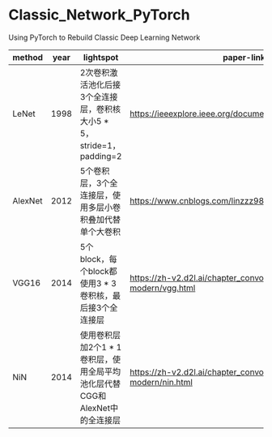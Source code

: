 # Classic_Network_PyTorch
Using PyTorch to Rebuild Classic Deep Learning Network



| method | year | lightspot | paper-link | code-link |
| ------ | ---- | --------- | ---------- | --------- |
| LeNet  | 1998 | 2次卷积激活池化后接3个全连接层，卷积核大小5 * 5，stride=1，padding=2 | https://ieeexplore.ieee.org/document/726791 | https://github.com/Windxy/Classic_Network_PyTorch.git |
| AlexNet| 2012 | 5个卷积层，3个全连接层，使用多层小卷积叠加代替单个大卷积 | https://www.cnblogs.com/linzzz98/articles/13410329.html | https://github.com/Windxy/Classic_Network_PyTorch.git |
| VGG16  | 2014 | 5个block，每个block都使用3 * 3卷积核，最后接3个全连接层 | https://zh-v2.d2l.ai/chapter_convolutional-modern/vgg.html | https://github.com/Windxy/Classic_Network_PyTorch.git |
| NiN    | 2014 | 使用卷积层加2个1 * 1卷积层，使用全局平均池化层代替CGG和AlexNet中的全连接层 | https://zh-v2.d2l.ai/chapter_convolutional-modern/nin.html | https://github.com/Windxy/Classic_Network_PyTorch.git |
